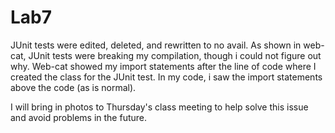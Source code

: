# Lab7
JUnit tests were edited, deleted, and rewritten to no avail.
As shown in web-cat, JUnit tests were breaking my compilation, though i could not figure out why.
Web-cat showed my import statements after the line of code where I created the class for the JUnit test.
In my code, i saw the import statements above the code (as is normal).

I will bring in photos to Thursday's class meeting to help solve this issue and avoid problems in the future.

